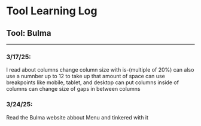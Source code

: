 # Tool Learning Log

## Tool: **Bulma**

---

### 3/17/25:
I read about columns
change column size with is-(multiple of 20%)
can also use a numnber up to 12 to take up that amount of space
can use breakpoints like mobile, tablet, and desktop
can put columns inside of columns
can change size of gaps in between columns
### 3/24/25:
Read the Bulma website abbout Menu and tinkered with it 


<!--
* Links you used today (websites, videos, etc)
* Things you tried, progress you made, etc
* Challenges, a-ha moments, etc
* Questions you still have
* What you're going to try next
-->
